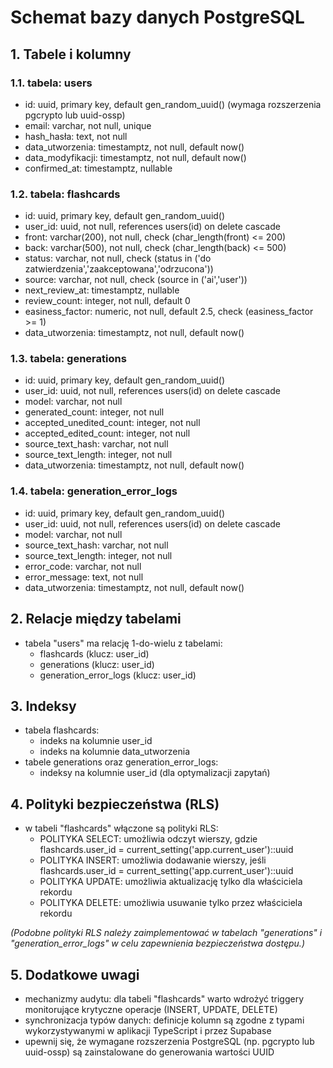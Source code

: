 # Schemat bazy danych PostgreSQL

## 1. Tabele i kolumny

### 1.1. tabela: users
- id: uuid, primary key, default gen_random_uuid() (wymaga rozszerzenia pgcrypto lub uuid-ossp)
- email: varchar, not null, unique
- hash_hasła: text, not null
- data_utworzenia: timestamptz, not null, default now()
- data_modyfikacji: timestamptz, not null, default now()
- confirmed_at: timestamptz, nullable

### 1.2. tabela: flashcards
- id: uuid, primary key, default gen_random_uuid()
- user_id: uuid, not null, references users(id) on delete cascade
- front: varchar(200), not null, check (char_length(front) <= 200)
- back: varchar(500), not null, check (char_length(back) <= 500)
- status: varchar, not null, check (status in ('do zatwierdzenia','zaakceptowana','odrzucona'))
- source: varchar, not null, check (source in ('ai','user'))
- next_review_at: timestamptz, nullable
- review_count: integer, not null, default 0
- easiness_factor: numeric, not null, default 2.5, check (easiness_factor >= 1)
- data_utworzenia: timestamptz, not null, default now()

### 1.3. tabela: generations
- id: uuid, primary key, default gen_random_uuid()
- user_id: uuid, not null, references users(id) on delete cascade
- model: varchar, not null
- generated_count: integer, not null
- accepted_unedited_count: integer, not null
- accepted_edited_count: integer, not null
- source_text_hash: varchar, not null
- source_text_length: integer, not null
- data_utworzenia: timestamptz, not null, default now()

### 1.4. tabela: generation_error_logs
- id: uuid, primary key, default gen_random_uuid()
- user_id: uuid, not null, references users(id) on delete cascade
- model: varchar, not null
- source_text_hash: varchar, not null
- source_text_length: integer, not null
- error_code: varchar, not null
- error_message: text, not null
- data_utworzenia: timestamptz, not null, default now()

## 2. Relacje między tabelami
- tabela "users" ma relację 1-do-wielu z tabelami:
  - flashcards (klucz: user_id)
  - generations (klucz: user_id)
  - generation_error_logs (klucz: user_id)

## 3. Indeksy
- tabela flashcards:
  - indeks na kolumnie user_id
  - indeks na kolumnie data_utworzenia
- tabele generations oraz generation_error_logs:
  - indeksy na kolumnie user_id (dla optymalizacji zapytań)

## 4. Polityki bezpieczeństwa (RLS)
- w tabeli "flashcards" włączone są polityki RLS:
  - POLITYKA SELECT: umożliwia odczyt wierszy, gdzie flashcards.user_id = current_setting('app.current_user')::uuid
  - POLITYKA INSERT: umożliwia dodawanie wierszy, jeśli flashcards.user_id = current_setting('app.current_user')::uuid
  - POLITYKA UPDATE: umożliwia aktualizację tylko dla właściciela rekordu
  - POLITYKA DELETE: umożliwia usuwanie tylko przez właściciela rekordu

*(Podobne polityki RLS należy zaimplementować w tabelach "generations" i "generation_error_logs" w celu zapewnienia bezpieczeństwa dostępu.)*

## 5. Dodatkowe uwagi
- mechanizmy audytu: dla tabeli "flashcards" warto wdrożyć triggery monitorujące krytyczne operacje (INSERT, UPDATE, DELETE)
- synchronizacja typów danych: definicje kolumn są zgodne z typami wykorzystywanymi w aplikacji TypeScript i przez Supabase
- upewnij się, że wymagane rozszerzenia PostgreSQL (np. pgcrypto lub uuid-ossp) są zainstalowane do generowania wartości UUID 
